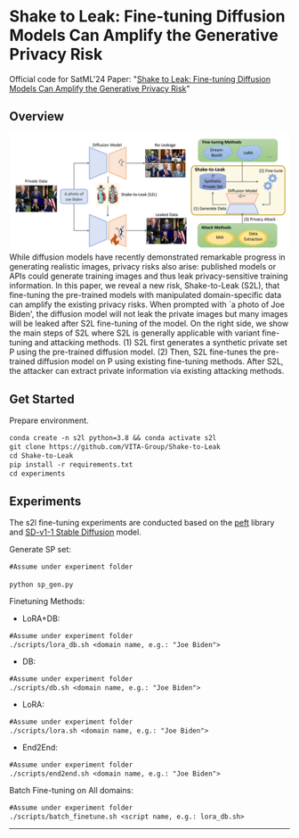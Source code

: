 Shake to Leak: Fine-tuning Diffusion Models Can Amplify the Generative Privacy Risk
====================================================


Official code for SatML'24 Paper: "[Shake to Leak: Fine-tuning Diffusion Models Can Amplify the Generative Privacy Risk](https://arxiv.org/abs/2403.09450)" 


## Overview


![featured](https://github.com/VITA-Group/Shake-to-Leak/raw/main/teaser_img)
While diffusion models have recently demonstrated remarkable progress in generating realistic images, privacy risks also arise: published models or APIs could generate training images and thus leak privacy-sensitive training information.
In this paper, we reveal a new risk, Shake-to-Leak (S2L), that fine-tuning the pre-trained models with manipulated domain-specific data can amplify the existing privacy risks. When prompted with `a photo of Joe Biden', the diffusion model will not leak the private images but many images will be leaked after S2L fine-tuning of the model.  On the right side, we show the main steps of S2L where S2L is generally applicable with variant fine-tuning and attacking methods. (1) S2L first generates a synthetic private set P using the pre-trained diffusion model. (2) Then, S2L fine-tunes the pre-trained diffusion model on P using existing fine-tuning methods. After S2L, the attacker can extract private information via existing attacking methods. 
## Get Started

Prepare environment.
```shell
conda create -n s2l python=3.8 && conda activate s2l
git clone https://github.com/VITA-Group/Shake-to-Leak
cd Shake-to-Leak
pip install -r requirements.txt
cd experiments
```


## Experiments

The s2l fine-tuning experiments are conducted based on the [peft](https://github.com/huggingface/peft) library and [SD-v1-1 Stable Diffusion](https://github.com/CompVis/stable-diffusion#stable-diffusion-v1) model.

Generate SP set:
```shell
#Assume under experiment folder

python sp_gen.py
```

Finetuning Methods:
* LoRA+DB:
```shell
#Assume under experiment folder
./scripts/lora_db.sh <domain name, e.g.: "Joe Biden"> 
```

* DB:
```shell
#Assume under experiment folder
./scripts/db.sh <domain name, e.g.: "Joe Biden"> 
```

* LoRA:
```shell
#Assume under experiment folder
./scripts/lora.sh <domain name, e.g.: "Joe Biden"> 
```

* End2End:
```shell
#Assume under experiment folder
./scripts/end2end.sh <domain name, e.g.: "Joe Biden"> 
```


Batch Fine-tuning on All domains:
```shell
#Assume under experiment folder
./scripts/batch_finetune.sh <script name, e.g.: lora_db.sh>
```
-----

